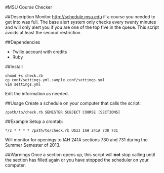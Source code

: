 #MSU Course Checker

##Description
Monitor http://schedule.msu.edu if a course you needed to get into was full.  The base alert system only checks every twenty minutes and will only alert you if you are one of the top five in the queue.  This script avoids at least the second restriction.

##Dependencies
* Twilio account with credits
* Ruby

##Install
```
chmod +x check.rb
cp conf/settings.yml.sample conf/settings.yml
vim settings.yml
```

Edit the information as needed.


##Usage
Create a schedule on your computer that calls the script:

```
/path/to/check.rb SEMESTER SUBJECT COURSE [SECTIONS]
```

##Example
Setup a crontab:

```
*/2 * * * * /path/to/check.rb US13 IAH 241A 730 731
```

Will monitor for openings to IAH 241A sections 730 and 731 during the Summer Semester of 2013.

##Warnings
Once a section opens up, this script will **not** stop calling until the section has filled again or you have stopped the scheduler on your computer.
